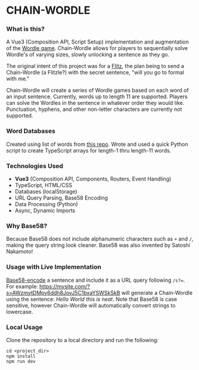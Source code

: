 # CHAIN-WORDLE

### What is this?
A Vue3 (Composition API, Script Setup) implementation and augmentation of the [Wordle game](https://www.nytimes.com/games/wordle/index.html). Chain-Wordle allows for players to sequentially solve Wordle's of varying sizes, slowly unlocking a sentence as they go.

The original intent of this project was for a [Flitz](https://thetab.com/us/dartmouth/2015/12/22/dartmouth-blitz-1506), the plan being to send a Chain-Wordle (a Flitzle?) with the secret sentence, "will you go to formal with me."

Chain-Wordle will create a series of Wordle games based on each word of an input sentence. Currently, words up to length 11 are supported. Players can solve the Wordles in the sentence in whatever order they would like. Punctuation, hyphens, and other non-letter characters are currently not supported.

### Word Databases
Created using list of words from [this repo](https://github.com/dwyl/english-words). Wrote and used a quick Python script to create TypeScript arrays for length-1 thru length-11 words.

### Technologies Used
- **Vue3** (Composition API, Components, Routers, Event Handling)
- TypeScript, HTML/CSS
- Databases (localStorage)
- URL Query Parsing, Base58 Encoding
- Data Processing (Python)
- Async, Dynamic Imports

### Why Base58?
Because Base58 does not include alphanumeric characters such as `+` and `/`, making the query string look cleaner. Base58 was also invented by Satoshi Nakamoto!

### Usage with Live Implementation
[Base58-encode](https://www.browserling.com/tools/base58-encode) a sentence and include it as a URL query following `/s?=`. For example: https://mysite.com/?s=AWzmytDMpy6ddh8JovJ5C1bxaYSWSkSkB will generate a Chain-Wordle using the sentence: *Hello World this is neat*. Note that Base58 is case sensitive, however Chain-Wordle will automatically convert strings to lowercase.

### Local Usage
Clone the repository to a local directory and run the following:
```properties
cd <project_dir>
npm install
npm run dev
```
